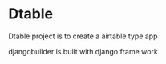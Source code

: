 # Dtable

Dtable project is to create a airtable type app

djangobuilder is built with django frame work

